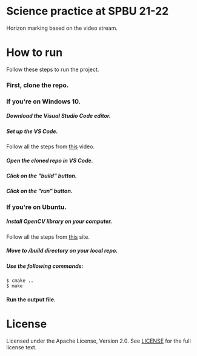 # Science practice at SPBU 21-22
 Horizon marking based on the video stream.

# How to run
 Follow these steps to run the project.
 ### First, clone the repo.
 ### If you're on Windows 10.
 ##### Download the Visual Studio Code editor.
 ##### Set up the VS Code.
   Follow all the steps from [this](https://www.youtube.com/watch?v=m9HBM1m_EMU) video.
 ##### Open the cloned repo in VS Code.
 ##### Click on the "build" button.
 ##### Click on the "run" button.
 ### If you're on Ubuntu.
 ##### Install OpenCV library on your computer.
   Follow all the steps from [this](http://www.codebind.com/python/install-opencv-ubuntu-16-04-lts-python/) site.
 ##### Move to /build directory on your local repo.
 ##### Use the following commands:
  ```console 
  $ cmake ..
  $ make
  ```
 #### Run the output file.

# License
 Licensed under the Apache License, Version 2.0. See [LICENSE](LICENSE) for the full license text.

